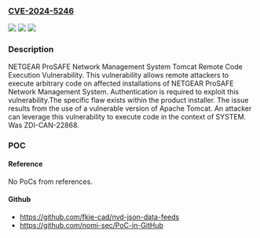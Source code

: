 ### [CVE-2024-5246](https://cve.mitre.org/cgi-bin/cvename.cgi?name=CVE-2024-5246)
![](https://img.shields.io/static/v1?label=Product&message=ProSAFE%20Network%20Management%20System&color=blue)
![](https://img.shields.io/static/v1?label=Version&message=%3D%201.7.0.34%20x64%20&color=brighgreen)
![](https://img.shields.io/static/v1?label=Vulnerability&message=CWE-1395%3A%20Dependency%20on%20Vulnerable%20Third-Party%20Component&color=brighgreen)

### Description

NETGEAR ProSAFE Network Management System Tomcat Remote Code Execution Vulnerability. This vulnerability allows remote attackers to execute arbitrary code on affected installations of NETGEAR ProSAFE Network Management System. Authentication is required to exploit this vulnerability.The specific flaw exists within the product installer. The issue results from the use of a vulnerable version of Apache Tomcat. An attacker can leverage this vulnerability to execute code in the context of SYSTEM. Was ZDI-CAN-22868.

### POC

#### Reference
No PoCs from references.

#### Github
- https://github.com/fkie-cad/nvd-json-data-feeds
- https://github.com/nomi-sec/PoC-in-GitHub

